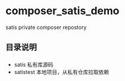 # composer_satis_demo
satis private composer repostory


## 目录说明

### 
 - satis 私有库源码
 - satistest 本地项目，从私有仓库拉取依赖